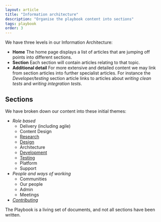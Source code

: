 ```yaml
---
layout: article
title: "Information architecture"
description: "Organise the playbook content into sections"
tags: playbook
order: 3
---
```

We have three levels in our Information Architecture:

* __Home__
  The home page displays a list of articles that are jumping off points into different sections.
* __Section__
  Each section will contain articles relating to that topic.
* __Additional detail__
  For more extensive and detailed content we may link from section articles into further specialist articles.
  For instance the _Developer/testing_ section article links to articles about _writing clean tests_ and _writing integration tests_.

## Sections

We have broken down our content into these initial themes:

* _Role based_
  * Delivery (including agile)
  * Content Design
  * [Research](../../research)
  * [Design](../../design)
  * Architecture
  * [Development](../../development)
  * [Testing](../../testing)
  * Platform
  * Support
* _People and ways of working_
  * Communities
  * Our people
  * Admin
  * Meetings
* _[Contributing](../)_

The Playbook is a living set of documents, and not all sections have been written.
